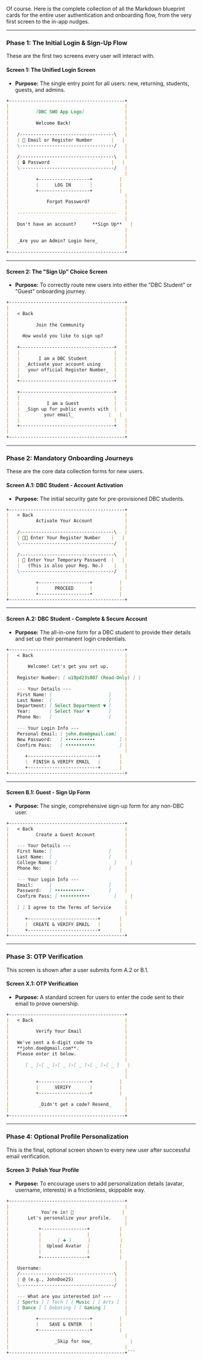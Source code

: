 Of course. Here is the complete collection of all the Markdown blueprint cards for the entire user authentication and onboarding flow, from the very first screen to the in-app nudges.

---

### **Phase 1: The Initial Login & Sign-Up Flow**

These are the first two screens every user will interact with.

#### **Screen 1: The Unified Login Screen**
*   **Purpose:** The single entry point for all users: new, returning, students, guests, and admins.

```markdown
+-------------------------------------------+
|                                           |
|          [DBC SWO App Logo]               |
|                                           |
|          Welcome Back!                    |
|                                           |
|   /-----------------------------------\   |
|   | 📧 Email or Register Number       |   |
|   \-----------------------------------/   |
|                                           |
|   /-----------------------------------\   |
|   | 🔒 Password                       |   |
|   \-----------------------------------/   |
|                                           |
|          +-------------------+          |
|          |      LOG IN       |          |
|          +-------------------+          |
|                                           |
|              Forgot Password?             |
|                                           |
|   -------------------------------------   |
|                                           |
|   Don't have an account?      **Sign Up**   |
|                                           |
|                                           |
|   _Are you an Admin? Login here_          |
|                                           |
+-------------------------------------------+
```

---

#### **Screen 2: The "Sign Up" Choice Screen**
*   **Purpose:** To correctly route new users into either the "DBC Student" or "Guest" onboarding journey.

```markdown
+-------------------------------------------+
|                                           |
|   < Back                                  |
|                                           |
|          Join the Community               |
|                                           |
|     How would you like to sign up?        |
|                                           |
|   +-----------------------------------+   |
|   |                                   |   |
|   |       I am a DBC Student          |   |
|   |  _Activate your account using     |   |
|   |   your official Register Number_  |   |
|   |                                   |   |
|   +-----------------------------------+   |
|                                           |
|   +-----------------------------------+   |
|   |                                   |   |
|   |          I am a Guest             |   |
|   |  _Sign up for public events with  |   |
|   |         your email_             |   |
|   |                                   |   |
|   +-----------------------------------+   |
|                                           |
+-------------------------------------------+
```

---
### **Phase 2: Mandatory Onboarding Journeys**

These are the core data collection forms for new users.

#### **Screen A.1: DBC Student - Account Activation**
*   **Purpose:** The initial security gate for pre-provisioned DBC students.

```markdown
+-------------------------------------------+
|   < Back                                  |
|          Activate Your Account            |
|                                           |
|   /-----------------------------------\   |
|   | 🧑‍🎓 Enter Your Register Number    |   |
|   \-----------------------------------/   |
|                                           |
|   /-----------------------------------\   |
|   | 🔑 Enter Your Temporary Password  |   |
|   |   (This is also your Reg. No.)    |   |
|   \-----------------------------------/   |
|                                           |
|          +-------------------+          |
|          |      PROCEED      |          |
|          +-------------------+          |
+-------------------------------------------+
```
---

#### **Screen A.2: DBC Student - Complete & Secure Account**
*   **Purpose:** The all-in-one form for a DBC student to provide their details and set up their permanent login credentials.

```markdown
+-------------------------------------------+
|   < Back                                  |
|                                           |
|       Welcome! Let's get you set up.      |
|                                           |
|   Register Number: [ u19pd23s007 (Read-Only) ] |
|                                           |
|   --- Your Details ---                    |
|   First Name: [                     ]     |
|   Last Name:  [                     ]     |
|   Department: [ Select Department ▼ ]     |
|   Year:       [ Select Year ▼       ]     |
|   Phone No:   [                     ]     |
|                                           |
|   --- Your Login Info ---                 |
|   Personal Email: [ john.doe@gmail.com]   |
|   New Password:   [ •••••••••••         ] |
|   Confirm Pass:   [ •••••••••••         ] |
|                                           |
|      +--------------------------+       |
|      |  FINISH & VERIFY EMAIL   |       |
|      +--------------------------+       |
+-------------------------------------------+
```
---

#### **Screen B.1: Guest - Sign Up Form**
*   **Purpose:** The single, comprehensive sign-up form for any non-DBC user.

```markdown
+-------------------------------------------+
|   < Back                                  |
|          Create a Guest Account           |
|                                           |
|   --- Your Details ---                    |
|   First Name: [                     ]     |
|   Last Name:  [                     ]     |
|   College Name: [                     ]     |
|   Phone No:   [                     ]     |
|                                           |
|   --- Your Login Info ---                 |
|   Email:      [                     ]     |
|   Password:   [ •••••••••••         ]     |
|   Confirm Pass: [ •••••••••••         ]     |
|                                           |
|   [ ] I agree to the Terms of Service     |
|                                           |
|      +--------------------------+       |
|      |  CREATE & VERIFY EMAIL   |       |
|      +--------------------------+       |
+-------------------------------------------+
```
---

### **Phase 3: OTP Verification**

This screen is shown after a user submits form A.2 or B.1.

#### **Screen X.1: OTP Verification**
*   **Purpose:** A standard screen for users to enter the code sent to their email to prove ownership.

```markdown
+-------------------------------------------+
|   < Back                                  |
|                                           |
|          Verify Your Email                |
|                                           |
|   We've sent a 6-digit code to            |
|   **john.doe@gmail.com**.                 |
|   Please enter it below.                  |
|                                           |
|      [ _ ]-[ _ ]-[ _ ]-[ _ ]-[ _ ]-[ _ ]   |
|                                           |
|                                           |
|          +-------------------+          |
|          |      VERIFY       |          |
|          +-------------------+          |
|                                           |
|           _Didn't get a code? Resend_     |
|                                           |
+-------------------------------------------+
```
---

### **Phase 4: Optional Profile Personalization**

This is the final, optional screen shown to every new user after successful email verification.

#### **Screen 3: Polish Your Profile**
*   **Purpose:** To encourage users to add personalization details (avatar, username, interests) in a frictionless, skippable way.

```markdown
+-------------------------------------------+
|                                           |
|            You're in! 🎉                  |
|       Let's personalize your profile.     |
|                                           |
|           +-----------------+           |
|           |                 |           |
|           |      [ ➕ ]      |           |
|           |  Upload Avatar  |           |
|           |                 |           |
|           +-----------------+           |
|                                           |
|   Username:                               |
|   /-----------------------------------\   |
|   | @ (e.g., JohnDoe25)               |   |
|   \-----------------------------------/   |
|                                           |
|   --- What are you interested in? ---     |
|   [ Sports ] [ Tech ] [ Music ] [ Arts ]  |
|   [ Dance ] [ Debating ] [ Gaming ]       |
|                                           |
|          +-------------------+          |
|          |    SAVE & ENTER   |          |
|          +-------------------+          |
|                                           |
|                 _Skip for now_              |
|                                           |
+-------------------------------------------+```